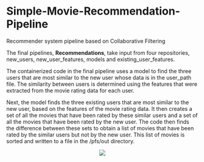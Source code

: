 # Simple-Movie-Recommendation-Pipeline
Recommender system pipeline based on Collaborative Filtering

The final pipelines, **Recommendations**, take input from four repositories, new_users, new_user_features, models and existing_user_features.

The containerized code in the final pipeline uses a model to find the three users that are most similar to the new user whose data is in the user_path file. The similarity between users is determined using the features that were extracted from the movie rating data for each user.

Next, the model finds the three existing users that are most similar to the new user, based on the features of the movie rating data. It then creates a set of all the movies that have been rated by these similar users and a set of all the movies that have been rated by the new user. The code then finds the difference between these sets to obtain a list of movies that have been rated by the similar users but not by the new user. This list of movies is sorted and written to a file in the /pfs/out directory.

<p align="center">
  <img src="https://user-images.githubusercontent.com/93088807/211189912-88d8f9ff-f92d-4a2c-b1f3-776d69e08296.JPG" />
</p>
